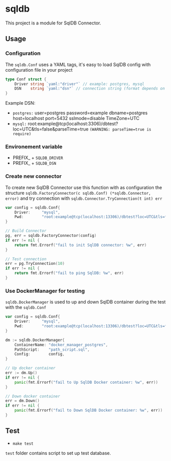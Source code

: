# sqldb

This project is a module for SqlDB Connector.

## Usage

### Configuration

The `sqldb.Conf` uses a YAML tags, it's easy to load SqlDB config with configuration file in your project

```go
type Conf struct {
	Driver string `yaml:"driver"` // example: postgres, mysql
	DSN    string `yaml:"dsn"` // connection string (format depends on the driver, read the associated documentation)
}
```

Example DSN:

- `postgres:` user=postgres password=example dbname=postgres host=localhost port=5432 sslmode=disable TimeZone=UTC
- `mysql:` root:example@tcp(localhost:3306)/dbtest?loc=UTC&tls=false&parseTime=true `(WARNING: parseTime=true is require)`

### Environement variable

- PREFIX\_ + `SQLDB_DRIVER`
- PREFIX\_ + `SQLDB_DSN`

### Create new connector

To create new SqlDB Connector use this function with as configuration the structure `sqldb.FactoryConnector(c sqldb.Conf) (*sqldb.Connector, error)` and try connection with `sqldb.Connector.TryConnection(t int) err`

```go
var config = sqldb.Conf{
	Driver:     "mysql",
	Pwd:      	"root:example@tcp(localhost:13306)/dbtest?loc=UTC&tls=false&parseTime=trueword",
}

// Build Connector
pg, err = sqldb.FactoryConnector(config)
if err != nil {
	return fmt.Errorf("fail to init SqlDB connector: %w", err)
}

// Test connection
err = pg.TryConnection(10)
if err != nil {
	return fmt.Errorf("fail to ping SqlDB: %w", err)
}

```

### Use DockerManager for testing

`sqldb.DockerManager` is used to up and down SqlDB container during the test with the `sqldb.Conf`

```go
var config = sqldb.Conf{
	Driver:     "mysql",
	Pwd:      	"root:example@tcp(localhost:13306)/dbtest?loc=UTC&tls=false&parseTime=trueword",
}

dm := sqldb.DockerManager{
	ContainerName: "docker_manager_postgres",
	PathScript:    "path_script.sql",
	Config:        config,
}

// Up docker container
err := dm.Up()
if err != nil {
	panic(fmt.Errorf("fail to Up SqlDB Docker container: %w", err))
}

// Down docker container
err = dm.Down()
if err != nil {
	panic(fmt.Errorf("fail to Down SqlDB Docker container: %w", err))
}
```

## Test

- `make test`

`test` folder contains script to set up test database.
